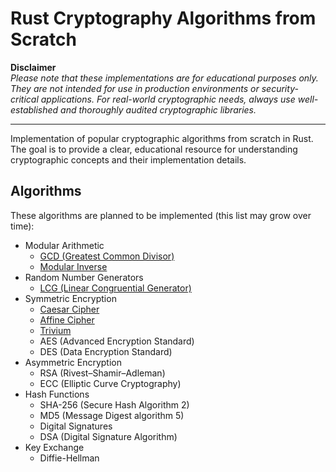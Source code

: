 # Rust Cryptography Algorithms from Scratch

**Disclaimer**  
*Please note that these implementations are for educational purposes only. They are not intended for use in production environments or security-critical applications. For real-world cryptographic needs, always use well-established and thoroughly audited cryptographic libraries.*

---

Implementation of popular cryptographic algorithms from scratch in Rust. The goal is to provide a clear, educational resource for understanding cryptographic concepts and their implementation details. 

## Algorithms

These algorithms are planned to be implemented (this list may grow over time):

- Modular Arithmetic
  - [GCD (Greatest Common Divisor)](src/modular_arithmetic/)
  - [Modular Inverse](src/modular_arithmetic/)
- Random Number Generators
  - [LCG (Linear Congruential Generator)](src/rng/)
- Symmetric Encryption
  - [Caesar Cipher](src/symmetric_encryption/caesar)
  - [Affine Cipher](src/symmetric_encryption/affine)
  - [Trivium](src/symmetric_encryption/trivium)
  - AES (Advanced Encryption Standard)
  - DES (Data Encryption Standard)
- Asymmetric Encryption
  - RSA (Rivest–Shamir–Adleman)
  - ECC (Elliptic Curve Cryptography)
- Hash Functions
  - SHA-256 (Secure Hash Algorithm 2)
  - MD5 (Message Digest algorithm 5)
  - Digital Signatures
  - DSA (Digital Signature Algorithm)
- Key Exchange
  - Diffie-Hellman
